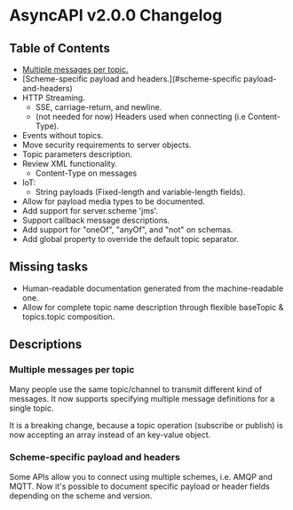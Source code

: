 # AsyncAPI v2.0.0 Changelog

## Table of Contents
  - [Multiple messages per topic.](#multiple-messages-per-topic)
  - [Scheme-specific payload and headers.](#scheme-specific payload-and-headers)
  - HTTP Streaming.
    * SSE, carriage-return, and newline.
    * (not needed for now) Headers used when connecting (i.e Content-Type).
  - Events without topics.
  - Move security requirements to server objects.
  - Topic parameters description.
  - Review XML functionality.
    * Content-Type on messages
  - IoT:
    * String payloads (Fixed-length and variable-length fields).
  - Allow for payload media types to be documented.
  - Add support for server.scheme 'jms'.
  - Support callback message descriptions.
  - Add support for "oneOf", "anyOf", and "not" on schemas.
  - Add global property to override the default topic separator.

## Missing tasks
  - Human-readable documentation generated from the machine-readable one.
  - Allow for complete topic name description through flexible baseTopic & topics.topic composition.

## Descriptions

### Multiple messages per topic

Many people use the same topic/channel to transmit different kind of messages. It now supports specifying multiple message definitions for a single topic.

It is a breaking change, because a topic operation (subscribe or publish) is now accepting an array instead of an key-value object.

### Scheme-specific payload and headers

Some APIs allow you to connect using multiple schemes, i.e. AMQP and MQTT. Now it's possible to document specific payload or header fields depending on the scheme and version.

